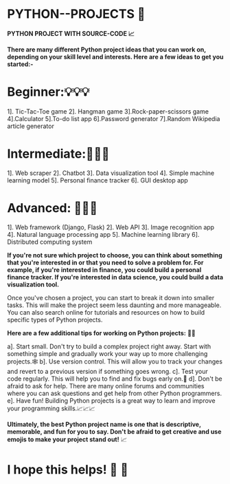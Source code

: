 # PYTHON--PROJECTS 🐍

**PYTHON PROJECT WITH SOURCE-CODE 📈**

**There are many different Python project ideas that you can work on, depending on your skill level and interests. Here are a few ideas to get you started:-** 

# Beginner:💡💡💡

 1]. Tic-Tac-Toe game
 2]. Hangman game
 3].Rock-paper-scissors game
 4].Calculator
 5].To-do list app
 6].Password generator
 7].Random Wikipedia article generator

# Intermediate:📝📝📝

 1]. Web scraper
 2]. Chatbot
 3]. Data visualization tool
 4]. Simple machine learning model
 5]. Personal finance tracker
 6]. GUI desktop app

# Advanced: 🤖🤖🤖

1]. Web framework (Django, Flask)
2]. Web API
3]. Image recognition app
4]. Natural language processing app
5]. Machine learning library
6]. Distributed computing system

**If you're not sure which project to choose, you can think about something that you're interested in or that you need to solve a problem for. For example, if you're interested in finance, you could build a personal finance tracker. If you're interested in data science, you could build a data visualization tool.** 

Once you've chosen a project, you can start to break it down into smaller tasks. This will make the project seem less daunting and more manageable. You can also search online for tutorials and resources on how to build specific types of Python projects.

**Here are a few additional tips for working on Python projects:** 🐍🐍

a]. Start small. Don't try to build a complex project right away. Start with something simple and gradually work your way up to more challenging projects.🕸️
b]. Use version control. This will allow you to track your changes and revert to a previous version if something goes wrong.
c]. Test your code regularly. This will help you to find and fix bugs early on.🎯
d]. Don't be afraid to ask for help. There are many online forums and communities where you can ask questions and get help from other Python programmers.
e]. Have fun! Building Python projects is a great way to learn and improve your programming skills.📈📈📈

**Ultimately, the best Python project name is one that is descriptive, memorable, and fun for you to say. Don't be afraid to get creative and use emojis to make your project stand out!** 📈

# I hope this helps! 🌊 🎯
